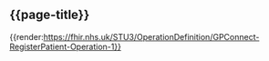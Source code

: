 ## {{page-title}}

{{render:https://fhir.nhs.uk/STU3/OperationDefinition/GPConnect-RegisterPatient-Operation-1}}